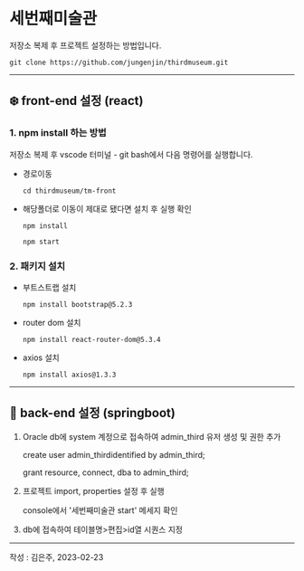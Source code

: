 # 세번째미술관

저장소 복제 후 프로젝트 설정하는 방법입니다.

    git clone https://github.com/jungenjin/thirdmuseum.git

---

## :snowflake: front-end 설정 (react)

### 1. npm install 하는 방법

저장소 복제 후 vscode 터미널 - git bash에서 다음 명령어를 실행합니다.

+ 경로이동

      cd thirdmuseum/tm-front

+ 해당폴더로 이동이 제대로 됐다면 설치 후 실행 확인

      npm install
      
      npm start

### 2. 패키지 설치

+ 부트스트랩 설치 

      npm install bootstrap@5.2.3
  
+ router dom 설치

      npm install react-router-dom@5.3.4
  
+ axios 설치

      npm install axios@1.3.3
      
---

## :leaves: back-end 설정 (springboot)

1. Oracle db에 system 계정으로 접속하여 admin_third 유저 생성 및 권한 추가

      create user admin_thirdidentified by admin_third;
      
      grant resource, connect, dba to admin_third;
      
2. 프로젝트 import, properties 설정 후 실행

    console에서 '세번째미술관 start' 메세지 확인

3. db에 접속하여 테이블명>편집>id열 시퀀스 지정


---
 작성 : 김은주, 2023-02-23
